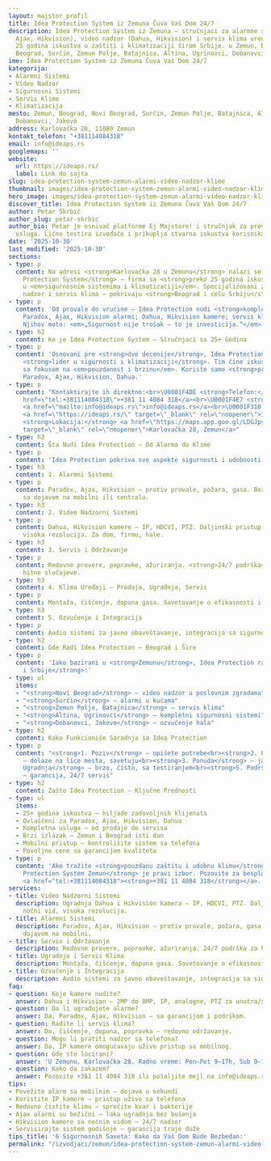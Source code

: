```yaml
---
layout: majstor_profil
title: Idea Protection System iz Zemuna Čuva Vaš Dom 24/7
description: Idea Protection System iz Zemuna – stručnjaci za alarmne sisteme (Paradox,
  Ajax, Hikvision), video nadzor (Dahua, Hikvision) i servis klima uređaja. Preko
  25 godina iskustva u zaštiti i klimatizaciji širom Srbije. u Zemun, Beograd, Novi
  Beograd, Surčin, Zemun Polje, Batajnica, Altina, Ugrinovci, Dobanovci, Jakovo.
ime: Idea Protection System iz Zemuna Čuva Vaš Dom 24/7
kategorija:
- Alarmni Sistemi
- Video Nadzor
- Sigurnosni Sistemi
- Servis Klime
- Klimatizacija
mesto: Zemun, Beograd, Novi Beograd, Surčin, Zemun Polje, Batajnica, Altina, Ugrinovci,
  Dobanovci, Jakovo
address: Karlovačka 28, 11080 Zemun
kontakt_telefon: "+381114084318"
email: info@ideaps.rs
googlemaps: ''
website:
  url: https://ideaps.rs/
  label: Link do sajta
slug: idea-protection-system-zemun-alarmi-video-nadzor-klime
thumbnail: images/idea-protection-system-zemun-alarmi-video-nadzor-klime.webp
hero_image: images/idea-protection-system-zemun-alarmi-video-nadzor-klime.webp
discover_title: Idea Protection System iz Zemuna Čuva Vaš Dom 24/7
author: Petar Škrbić
author_slug: petar-skrbic
author_bio: Petar je osnivač platforme Ej Majstore! i stručnjak za proveru kvaliteta
  usluga. Lično testira izvođače i prikuplja stvarna iskustva korisnika širom Srbije.
date: '2025-10-30'
last_modified: '2025-10-30'
sections:
- type: p
  content: Na adresi <strong>Karlovačka 28 u Zemunu</strong> nalazi se <strong>Idea
    Protection System</strong> – firma sa <strong>preko 25 godina iskustva</strong>
    u <em>sigurnosnim sistemima i klimatizaciji</em>. Specijalizovani za alarme, video
    nadzor i servis klima – pokrivaju <strong>Beograd i celu Srbiju</strong>.
- type: p
  content: 'Od provale do vrućine – Idea Protection nudi <strong>kompletna rešenja</strong>:
    Paradox, Ajax, Hikvision alarmi; Dahua, Hikvision kamere; servis klima uređaja.
    Njihov moto: <em>„Sigurnost nije trošak – to je investicija.“</em>'
- type: h2
  content: Ko je Idea Protection System – Stručnjaci sa 25+ Godina
- type: p
  content: 'Osnovani pre <strong>dve decenije</strong>, Idea Protection je postala
    <strong>lider u sigurnosti i klimatizaciji</strong>. Tim čine iskusni tehničari
    sa fokusom na <em>pouzdanost i brzinu</em>. Koriste samo <strong>proverene brendove</strong>:
    Paradox, Ajax, Hikvision, Dahua.'
- type: p
  content: "Kontaktirajte ih direktno:<br>\U0001F4DE <strong>Telefon:</strong> <a
    href=\"tel:+381114084318\">+381 11 4084 318</a><br>\U0001F4E7 <strong>Email:</strong>
    <a href=\"mailto:info@ideaps.rs\">info@ideaps.rs</a><br>\U0001F310 <strong>Veb-sajt:</strong>
    <a href=\"https://ideaps.rs/\" target=\"_blank\" rel=\"noopener\">ideaps.rs</a><br>\U0001F4CD
    <strong>Lokacija:</strong> <a href=\"https://maps.app.goo.gl/LDGJpvs9BAXdy5wL9\"
    target=\"_blank\" rel=\"noopener\">Karlovačka 28, Zemun</a>"
- type: h2
  content: Šta Nudi Idea Protection – Od Alarma do Klime
- type: p
  content: 'Idea Protection pokriva sve aspekte sigurnosti i udobnosti:'
- type: h3
  content: 1. Alarmni Sistemi
- type: p
  content: Paradox, Ajax, Hikvision – protiv provale, požara, gasa. Bežični ili žični,
    sa dojavom na mobilni ili centralu.
- type: h3
  content: 2. Video Nadzorni Sistemi
- type: p
  content: Dahua, Hikvision kamere – IP, HDCVI, PTZ. Daljinski pristup, noćni vid,
    visoka rezolucija. Za dom, firmu, hale.
- type: h3
  content: 3. Servis i Održavanje
- type: p
  content: Redovne provere, popravke, ažuriranja. <strong>24/7 podrška</strong> za
    hitne slučajeve.
- type: h3
  content: 4. Klima Uređaji – Prodaja, Ugradnja, Servis
- type: p
  content: Montaža, čišćenje, dopuna gasa. Savetovanje o efikasnosti i potrošnji.
- type: h3
  content: 5. Ozvučenje i Integracija
- type: p
  content: Audio sistemi za javno obaveštavanje, integracija sa sigurnosnim mrežama.
- type: h2
  content: Gde Radi Idea Protection – Beograd i Šire
- type: p
  content: 'Iako bazirani u <strong>Zemunu</strong>, Idea Protection radi širom <strong>Beograda
    i Srbije</strong>:'
- type: ul
  items:
  - "<strong>Novi Beograd</strong> – video nadzor u poslovnim zgradama"
  - "<strong>Surčin</strong> – alarmi u kućama"
  - "<strong>Zemun Polje, Batajnica</strong> – servis klima"
  - "<strong>Altina, Ugrinovci</strong> – kompletni sigurnosni sistemi"
  - "<strong>Dobanovci, Jakovo</strong> – ozvučenje hala"
- type: h2
  content: Kako Funkcioniše Saradnja sa Idea Protection
- type: p
  content: "<strong>1. Poziv</strong> – opišete potrebe<br><strong>2. Procena</strong>
    – dolaze na lice mesta, savetuju<br><strong>3. Ponuda</strong> – jasna cena, rokovi<br><strong>4.
    Ugradnja</strong> – brzo, čisto, sa testiranjem<br><strong>5. Podrška</strong>
    – garancija, 24/7 servis"
- type: h2
  content: Zašto Idea Protection – Ključne Prednosti
- type: ul
  items:
  - 25+ godina iskustva – hiljade zadovoljnih klijenata
  - Ovlašćeni za Paradox, Ajax, Hikvision, Dahua
  - Kompletna usluga – od prodaje do servisa
  - Brzi izlazak – Zemun i Beograd isti dan
  - Mobilni pristup – kontrolišite sistem sa telefona
  - Povoljne cene sa garancijom kvaliteta
- type: p
  content: 'Ako tražite <strong>pouzdanu zaštitu i udobnu klimu</strong> – <strong>Idea
    Protection System Zemun</strong> je pravi izbor. Pozovite za besplatnu procenu:
    <a href="tel:+381114084318"><strong>+381 11 4084 318</strong></a>.'
services:
- title: Video Nadzorni Sistemi
  description: Ugradnja Dahua i Hikvision kamera – IP, HDCVI, PTZ. Daljinski pristup,
    noćni vid, visoka rezolucija.
- title: Alarmni Sistemi
  description: Paradox, Ajax, Hikvision – protiv provale, požara, gasa. Bežični, sa
    dojavom na mobilni.
- title: Servis i Održavanje
  description: Redovne provere, popravke, ažuriranja. 24/7 podrška za hitne slučajeve.
- title: Ugradnja i Servis Klima
  description: Montaža, čišćenje, dopuna gasa. Savetovanje o efikasnosti.
- title: Ozvučenje i Integracija
  description: Audio sistemi za javno obaveštavanje, integracija sa sigurnosnim mrežama.
faq:
- question: Koje kamere nudite?
  answer: Dahua i Hikvision – 2MP do 8MP, IP, analogne, PTZ za unutra/spolja.
- question: Da li ugrađujete alarme?
  answer: Da, Paradox, Ajax, Hikvision – sa garancijom i podrškom.
- question: Radite li servis klima?
  answer: Da, čišćenje, dopuna, popravka – redovno održavanje.
- question: Mogu li pratiti nadzor sa telefona?
  answer: Da, IP kamere omogućavaju uživo pristup sa mobilnog.
- question: Gde ste locirani?
  answer: 'U Zemunu, Karlovačka 28. Radno vreme: Pon–Pet 9–17h, Sub 9–14h.'
- question: Kako da zakazem?
  answer: Pozovite +381 11 4084 318 ili pošaljite mejl na info@ideaps.rs.
tips:
- Povežite alarm sa mobilnim – dojava u sekundi
- Koristite IP kamere – pristup uživo sa telefona
- Redovno čistite klimu – sprečite kvar i bakterije
- Ajax alarmi su bežični – laka ugradnja bez bušenja
- Hikvision kamere sa noćnim vidom – 24/7 nadzor
- Servisirajte sistem godišnje – garancija traje duže
tips_title: '6 Sigurnosnih Saveta: Kako da Vaš Dom Bude Bezbedan:'
permalink: "/izvodjaci/zemun/idea-protection-system-zemun-alarmi-video-nadzor-klime/"
---
```

